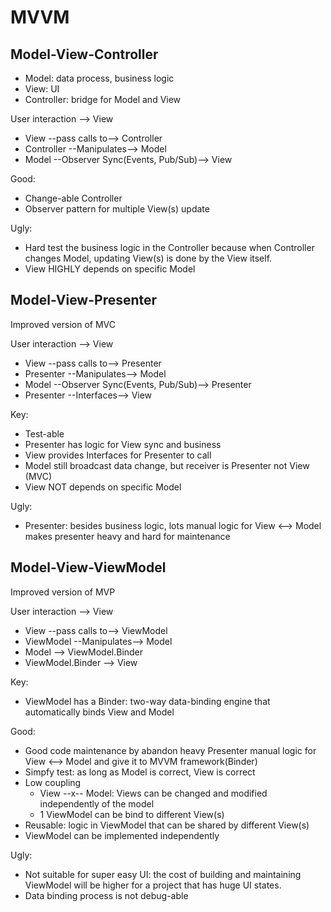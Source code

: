 # MVVM

## Model-View-Controller
- Model: data process, business logic
- View: UI
- Controller: bridge for Model and View

User interaction --> View
-  View --pass calls to--> Controller
-  Controller --Manipulates--> Model
-  Model --Observer Sync(Events, Pub/Sub)--> View

Good:
- Change-able Controller
- Observer pattern for multiple View(s) update

Ugly:
- Hard test the business logic in the Controller because when Controller changes Model, updating View(s) is done by the View itself.
- View HIGHLY depends on specific Model

## Model-View-Presenter

Improved version of MVC

User interaction --> View
-  View --pass calls to--> Presenter
-  Presenter --Manipulates--> Model
-  Model --Observer Sync(Events, Pub/Sub)--> Presenter
-  Presenter --Interfaces--> View

Key:
- Test-able
- Presenter has logic for View sync and business
- View provides Interfaces for Presenter to call
- Model still broadcast data change, but receiver is Presenter not View (MVC)
- View NOT depends on specific Model

Ugly:
- Presenter: besides business logic, lots manual logic for View <--> Model makes presenter heavy and hard for maintenance

## Model-View-ViewModel

Improved version of MVP

User interaction --> View
-  View --pass calls to--> ViewModel
-  ViewModel --Manipulates--> Model
-  Model --> ViewModel.Binder
-  ViewModel.Binder --> View

Key:
- ViewModel has a Binder: two-way data-binding engine that automatically binds View and Model

Good:
- Good code maintenance by abandon heavy Presenter manual logic for View <--> Model and give it to MVVM framework(Binder)
- Simpfy test: as long as Model is correct, View is correct
- Low coupling
    - View --x-- Model: Views can be changed and modified independently of the model
    - 1 ViewModel can be bind to different View(s)
- Reusable: logic in ViewModel that can be shared by different View(s)
- ViewModel can be implemented independently

Ugly:
- Not suitable for super easy UI: the cost of building and maintaining ViewModel will be higher for a project that has huge UI states.
- Data binding process is not debug-able
